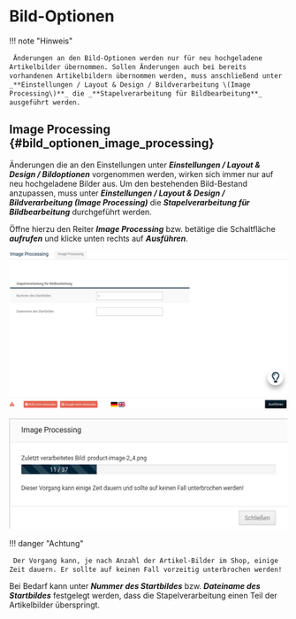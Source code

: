# Bild-Optionen

!!! note "Hinweis"

	 Änderungen an den Bild-Optionen werden nur für neu hochgeladene Artikelbilder übernommen. Sollen Änderungen auch bei bereits vorhandenen Artikelbildern übernommen werden, muss anschließend unter _**Einstellungen / Layout & Design / Bildverarbeitung \(Image Processing\)**_ die _**Stapelverarbeitung für Bildbearbeitung**_ ausgeführt werden.

	 
## Image Processing {#bild_optionen_image_processing}

Änderungen die an den Einstellungen unter _**Einstellungen / Layout & Design / Bildoptionen**_ vorgenommen werden, wirken sich immer nur auf neu hochgeladene Bilder aus. Um den bestehenden Bild-Bestand anzupassen, muss unter _**Einstellungen / Layout & Design / Bildverarbeitung \(Image Processing\)**_ die _**Stapelverarbeitung für Bildbearbeitung**_ durchgeführt werden.

Öffne hierzu den Reiter _**Image Processing**_ bzw. betätige die Schaltfläche _**aufrufen**_ und klicke unten rechts auf _**Ausführen**_.

![](../../Bilder/Konfiguration_BildOptionen_ImageProcessing_EingabemaskeStapelverarbeitung.png "Eingabemaske _**Stapelverarbeitung für Bildbearbeitung**_")

![](../../Bilder/Konfiguration_BildOptionen_ImageProcessing_AusfuehrenDerStapelverarbeitung.png "Ausführen der Stapelverarbeitung")

!!! danger "Achtung"

	 Der Vorgang kann, je nach Anzahl der Artikel-Bilder im Shop, einige Zeit dauern. Er sollte auf keinen Fall vorzeitig unterbrochen werden!

Bei Bedarf kann unter _**Nummer des Startbildes**_ bzw. _**Dateiname des Startbildes**_ festgelegt werden, dass die Stapelverarbeitung einen Teil der Artikelbilder überspringt.


